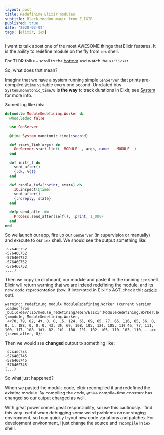 ```yaml
---
layout: post
title: Redefining Elixir modules
subtitle: Black voodoo magic from ELIXIR
published: true
date: '2020-02-08'
tags: [elixir, iex]
---
```


I want to talk about one of the most AWESOME things that Elixir features. It is the ability to redefine module on the fly from `iex` shell.

For TLDR folks - scroll to the [bottom](#asciicast) and watch the `asciicast`.

So, what does that mean?

Imagine that we have a system running simple `GenServer` that prints pre-compiled `@time` variable every one second.
Unrelated btw `System.monotonic_time/0` is **the way** to track durations in Elixir, see [System](https://hexdocs.pm/elixir/System.html) for more info.

Something like this:

```elixir
defmodule ModuleRedefining.Worker do
  @moduledoc false

  use GenServer

  @time System.monotonic_time(:second)

  def start_link(args) do
    GenServer.start_link(__MODULE__, args, name: __MODULE__)
  end

  def init(_) do
    send_after()
    {:ok, %{}}
  end

  def handle_info(:print, state) do
    IO.inspect(@time)
    send_after()
    {:noreply, state}
  end

  defp send_after do
    Process.send_after(self(), :print, 1_000)
  end
end
```

So we launch our app, fire up our `GenServer` (in supervision or manually) and execute to our `iex` shell.
We should see the output something like:

```
-576460752
-576460752
-576460752
-576460752
-576460752
(...)
```

Then we copy (in clipboard) our module and paste it in the running `iex` shell.
Elixir will return warning that we are indeed redefining the module, and its new code representation (btw. if interested in Elixir's AST, check this [article](https://by-cha.se/working-with-the-elixir-ast.html) out).

```
warning: redefining module ModuleRedefining.Worker (current version loaded from _build/dev/lib/module_redefining/ebin/Elixir.ModuleRedefining.Worker.beam)
{:module, ModuleRedefining.Worker,
 <<70, 79, 82, 49, 0, 0, 15, 124, 66, 69, 65, 77, 65, 116, 85, 56, 0, 0, 1, 188, 0, 0, 0, 43, 30, 69, 108, 105, 120, 105, 114 46, 77, 111, 100, 117, 108, 101, 82, 101, 100, 101, 102, 105, 110, 105, 110, ...>>, {:send_after, 0}}
```

Then we would see **changed** output to something like:

```
-576460745
-576460745
-576460745
-576460745
(...)
```

So what just happened?

When we pasted the module code, elixir recompiled it and redefined the existing module. By compiling the code, `@time` compile-time constant has changed so our output changed as well.

With great power comes great responsibility, so use this cautiously. I find this very useful when debugging some weird problems on our staging environment, so I can quickly tryout new code variations and patches. For development environment, i just change the source and `recompile` in `iex` shell.

<div id="asciicast">
  <script id="asciicast-299258" src="https://asciinema.org/a/299258.js" async></script>
</div>